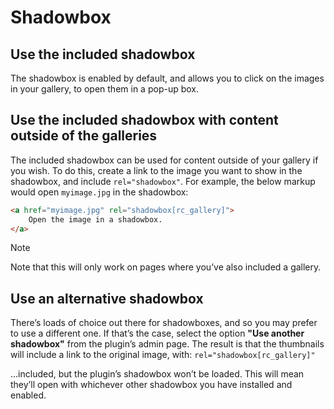 # Shadowbox

## Use the included shadowbox

The shadowbox is enabled by default, and allows you to click on the images in your gallery, to open them in a pop-up box.

## Use the included shadowbox with content outside of the galleries

The included shadowbox can be used for content outside of your gallery if you wish. To do this, create a link to the image you want to show in the shadowbox, and include `rel="shadowbox"`. For example, the below markup would open `myimage.jpg` in the shadowbox:

```html
<a href="myimage.jpg" rel="shadowbox[rc_gallery]">
    Open the image in a shadowbox.
</a>
```

> [!NOTE]
> Note that this will only work on pages where you’ve also included a gallery.

## Use an alternative shadowbox

There’s loads of choice out there for shadowboxes, and so you may prefer to use a different one. If that’s the case, select the option **"Use another shadowbox"** from the plugin’s admin page. The result is that the thumbnails will include a link to the original image, with:
`rel="shadowbox[rc_gallery]"`

...included, but the plugin’s shadowbox won’t be loaded. This will mean they’ll open with whichever other shadowbox you have installed and enabled.
